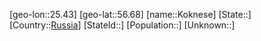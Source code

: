 ﻿---
location: [56.68,25.43]
type: City
tags:
- geo/City


SpocWebEntityId: 31538
isDeleted: false
confidential: public

---
[geo-lon::25.43]
[geo-lat::56.68]
[name::Koknese]
[State::]
[Country::[Russia](geo/Continent/Europe/Russia.md)]
[StateId::]
[Population::]
[Unknown::]

